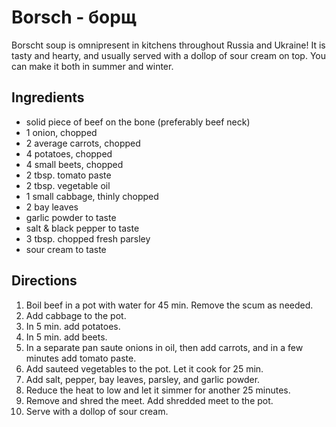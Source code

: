 # Borsch - борщ

Borscht soup is omnipresent in kitchens throughout Russia and Ukraine!
It is tasty and hearty, and usually served with a dollop of sour cream
on top. You can make it both in summer and winter.

## Ingredients

* solid piece of beef on the bone (preferably beef neck)
* 1 onion, chopped
* 2 average carrots, chopped
* 4 potatoes, chopped
* 4 small beets, chopped
* 2 tbsp. tomato paste
* 2 tbsp. vegetable oil
* 1 small cabbage, thinly chopped
* 2 bay leaves
* garlic powder to taste
* salt & black pepper to taste
* 3 tbsp. chopped fresh parsley
* sour cream to taste

## Directions

1. Boil beef in a pot with water for 45 min. Remove the scum as needed.
1. Add cabbage to the pot.
1. In 5 min. add potatoes.
1. In 5 min. add beets.
1. In a separate pan saute onions in oil, then add carrots, and in a few minutes add tomato paste.
1. Add sauteed vegetables to the pot. Let it cook for 25 min.
1. Add salt, pepper, bay leaves, parsley, and garlic powder.
1. Reduce the heat to low and let it simmer for another 25 minutes.
1. Remove and shred the meet. Add shredded meet to the pot.
1. Serve with a dollop of sour cream.

